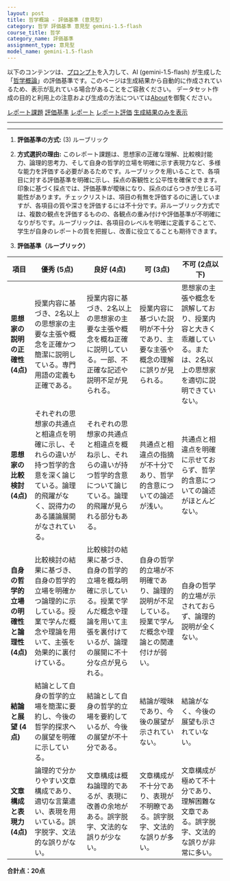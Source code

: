 ```yaml
---
layout: post
title: 哲学概論 - 評価基準 (意見型)
category: 哲学 評価基準 意見型 gemini-1.5-flash
course_title: 哲学
category_name: 評価基準
assignment_type: 意見型
model_name: gemini-1.5-flash
---
```


以下のコンテンツは、[プロンプト](https://github.com/takedatoshiyuki/synthetic_assignments/tree/main/generated/哲学/gemini-1.5-flash/prompt_評価基準-意見型.md)を入力して、AI (gemini-1.5-flash) が生成した「[哲学概論](/contents/哲学/)」の評価基準です。このページは生成結果から自動的に作成されているため、表示が乱れている場合があることをご容赦ください。
データセット作成の目的と利用上の注意および生成の方法については[About](/About)を御覧ください。

[レポート課題](../レポート課題-意見型)
[評価基準](../評価基準-意見型)
[レポート](../レポート-意見型)
[レポート評価](../レポート評価-意見型)
[生成結果のみを表示](https://github.com/takedatoshiyuki/synthetic_assignments/tree/main/generated/哲学/gemini-1.5-flash/評価基準-意見型.md)
  

***
***
  
1. **評価基準の方式:** (3) ルーブリック

2. **方式選択の理由:** このレポート課題は、思想家の正確な理解、比較検討能力、論理的思考力、そして自身の哲学的立場を明確に示す表現力など、多様な能力を評価する必要があるためです。ルーブリックを用いることで、各項目に対する評価基準を明確に示し、採点の客観性と公平性を確保できます。印象に基づく採点では、評価基準が曖昧になり、採点のばらつきが生じる可能性があります。チェックリストは、項目の有無を評価するのに適していますが、各項目の質や深さを評価するには不十分です。非ルーブリック方式では、複数の観点を評価するものの、各観点の重み付けや評価基準が不明確になりがちです。ルーブリックは、各項目のレベルを明確に定義することで、学生が自身のレポートの質を把握し、改善に役立てることも期待できます。


3. **評価基準（ルーブリック）**

| 項目 | 優秀 (5点) | 良好 (4点) | 可 (3点) | 不可 (2点以下) |
|---|---|---|---|---|
| **思想家の説明の正確性 (4点)** | 授業内容に基づき、2名以上の思想家の主要な主張や概念を正確かつ簡潔に説明している。専門用語の定義も正確である。 | 授業内容に基づき、2名以上の思想家の主要な主張や概念を概ね正確に説明している。一部、不正確な記述や説明不足が見られる。 | 授業内容に基づいた説明が不十分であり、主要な主張や概念の理解に誤りが見られる。 | 思想家の主張や概念を誤解しており、授業内容と大きく乖離している。または、2名以上の思想家を適切に説明できていない。 |
| **思想家の比較検討 (4点)** | それぞれの思想家の共通点と相違点を明確に示し、それらの違いが持つ哲学的含意を深く論じている。論理的飛躍がなく、説得力のある議論展開がなされている。 | それぞれの思想家の共通点と相違点を概ね示し、それらの違いが持つ哲学的含意について論じている。論理的飛躍が見られる部分もある。 | 共通点と相違点の指摘が不十分であり、哲学的含意についての論述が浅い。 | 共通点と相違点を明確に示せておらず、哲学的含意についての論述がほとんどない。 |
| **自身の哲学的立場の明確性と論理性 (4点)** | 比較検討の結果に基づき、自身の哲学的立場を明確かつ論理的に示している。授業で学んだ概念や理論を用いて、主張を効果的に裏付けている。 | 比較検討の結果に基づき、自身の哲学的立場を概ね明確に示している。授業で学んだ概念や理論を用いて主張を裏付けているが、論理の展開に不十分な点が見られる。 | 自身の哲学的立場が不明確であり、論理的説明が不足している。授業で学んだ概念や理論との関連付けが弱い。 | 自身の哲学的立場が示されておらず、論理的説明が全くない。 |
| **結論と展望 (4点)** | 結論として自身の哲学的立場を簡潔に要約し、今後の哲学的探求への展望を明確に示している。 | 結論として自身の哲学的立場を要約しているが、今後の展望が不十分である。 | 結論が曖昧であり、今後の展望が示されていない。 | 結論がなく、今後の展望も示されていない。 |
| **文章構成と表現力 (4点)** | 論理的で分かりやすい文章構成であり、適切な言葉遣い、表現を用いている。誤字脱字、文法的な誤りがない。 | 文章構成は概ね論理的であるが、表現に改善の余地がある。誤字脱字、文法的な誤りが少ない。 | 文章構成が不十分であり、表現が不明瞭である。誤字脱字、文法的な誤りが多い。 | 文章構成が極めて不十分であり、理解困難な文章である。誤字脱字、文法的な誤りが非常に多い。 |


**合計点：20点**
